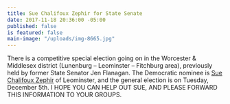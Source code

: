 ```yaml
---
title: Sue Chalifoux Zephir for State Senate
date: 2017-11-18 20:36:00 -05:00
published: false
is featured: false
main-image: "/uploads/img-8665.jpg"
---
```


There is a competitive special election going on in the Worcester & Middlesex district (Lunenburg – Leominster – Fitchburg area), previously held by former State Senator Jen Flanagan. The Democratic nominee is [Sue Chalifoux Zephir](http://www.suechalifouxzephir.com) of Leominster, and the general election is on Tuesday, December 5th. I HOPE YOU CAN HELP OUT SUE, AND PLEASE FORWARD THIS INFORMATION TO YOUR GROUPS. 